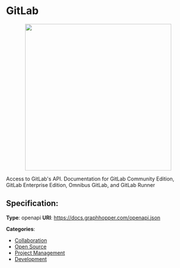 # GitLab
<p align="center">
    <img width="400" src="https://raw.githubusercontent.com/apis-list/apis-list/apis/gitlab/logo_256x256.png" />
</p>

Access to GitLab's API.  Documentation for GitLab Community Edition, GitLab Enterprise Edition, Omnibus GitLab, and GitLab Runner

## Specification:
**Type**: openapi
**URI**: https://docs.graphhopper.com/openapi.json


**Categories**:
- [Collaboration](https://github.com/apis-list/apis-list#collaboration)
- [Open Source](https://github.com/apis-list/apis-list#open-source)
- [Project Management](https://github.com/apis-list/apis-list#project-management)
- [Development](https://github.com/apis-list/apis-list#development)



